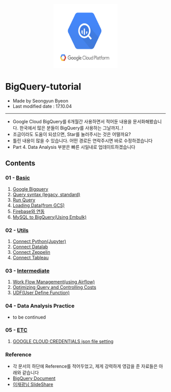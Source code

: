 <p align="center">
<img src="./tutorials/images/000_bigquery_logo.png" width="200" height="200">
</p>

# BigQuery-tutorial 
- Made by Seongyun Byeon
- Last modified date : 17.10.04

---
- Google Cloud BigQuery를 6개월간 사용하면서 적어둔 내용을 문서화해봤습니다. 한국에서 많은 분들이 BigQuery를 사용하는 그날까지..!
- 조금이라도 도움이 되셨으면, Star를 눌러주시는 것은 어떨까요?
- 틀린 내용이 많을 수 있습니다. 어떤 경로든 연락주시면 바로 수정하겠습니다
- Part 4. Data Analysis 부분은 빠른 시일내로 업데이트하겠습니다

## Contents

### 01 - [Basic](https://github.com/zzsza/bigquery-tutorial/tree/master/tutorials/01-Basic)
01. [Google Bigquery](https://github.com/zzsza/bigquery-tutorial/blob/master/tutorials/01-Basic/01.%20Google%20BigQuery.ipynb)
02. [Query syntax (legacy, standard)](https://github.com/zzsza/bigquery-tutorial/blob/master/tutorials/01-Basic/02.%20Query%20syntax%20(legacy%2C%20standard).ipynb)
03. [Run Query](https://github.com/zzsza/bigquery-tutorial/blob/master/tutorials/01-Basic/03.%20Run%20Query.ipynb)
04. [Loading Data(from GCS)](https://github.com/zzsza/bigquery-tutorial/blob/master/tutorials/01-Basic/04.%20Loading%20data(from%20GCS).ipynb)
05. [Firebase와 연동](https://github.com/zzsza/bigquery-tutorial/blob/master/tutorials/01-Basic/05.%20Firebase와%20연동.ipynb)
06. [MySQL to BigQuery(Using Embulk)](https://github.com/zzsza/bigquery-tutorial/blob/master/tutorials/01-Basic/06.%20MySQL_to_BigQuery(Using_Embulk).ipynb)

### 02 - [Utils](https://github.com/zzsza/bigquery-tutorial/tree/master/tutorials/02-Utils)
01. [Connect Python(Jupyter)](https://github.com/zzsza/bigquery-tutorial/blob/master/tutorials/02-Utils/01.%20Connect%20Python(Jupyter).ipynb)
02. [Connect Datalab](https://github.com/zzsza/bigquery-tutorial/blob/master/tutorials/02-Utils/02.%20Connect%20Datalab.ipynb)
03. [Connect Zeppelin](https://github.com/zzsza/bigquery-tutorial/blob/master/tutorials/02-Utils/03.%20Connect%20Zeppelin.ipynb)
04. [Connect Tableau](https://github.com/zzsza/bigquery-tutorial/blob/master/tutorials/02-Utils/04.%20Connect%20Tableau.ipynb)

### 03 - [Intermediate](https://github.com/zzsza/bigquery-tutorial/tree/master/tutorials/03-Intermediate)
01. [Work Flow Management(using Airflow)](https://github.com/zzsza/bigquery-tutorial/blob/master/tutorials/03-Intermediate/01.%20Work_Flow_Management(using_Airflow).ipynb)
02. [Optimizing Query and Controlling Costs](https://github.com/zzsza/bigquery-tutorial/blob/master/tutorials/03-Intermediate/02.%20Optimizing_Query_and_Controlling_Costs.ipynb)
03. [UDF(User Define Function)](https://github.com/zzsza/bigquery-tutorial/blob/master/tutorials/03-Intermediate/03.%20UDF(User_Define_Function).ipynb)

### 04 - Data Analysis Practice
- to be continued

### 05 - [ETC](https://github.com/zzsza/bigquery-tutorial/tree/master/tutorials/05-ETC)
01. [GOOGLE CLOUD CREDENTIALS json file setting](https://github.com/zzsza/bigquery-tutorial/blob/master/tutorials/05-ETC/01.%20GOOGLE_CLOUD_CRENDENTIALS_json_file_setting.ipynb)

### Reference
- 각 문서의 하단에 Reference를 적어두었고, 제게 강력하게 영감을 준 자료들은 아래와 같습니다
- [BigQuery Document](https://cloud.google.com/bigquery/docs/)
- [이재광님 SlideShare](https://www.slideshare.net/openstacks/bigquery-20170215-t?qid=e96e19e5-b111-4bdc-a22d-142a99cb8269&v=&b=&from_search=3)


